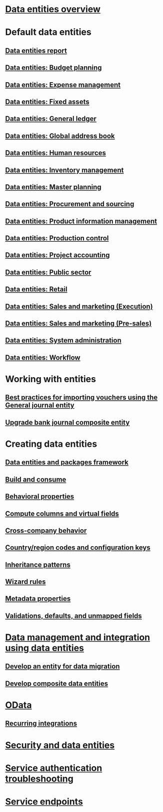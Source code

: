 # [Data entities overview](data-entities.md)

# Default data entities
## [Data entities report](data-entities-report.md)
## [Data entities: Budget planning](data-entities-budget-plan.md)
## [Data entities: Expense management](data-entities-expense-management.md)
## [Data entities: Fixed assets](data-entities-fixed-assets.md)
## [Data entities: General ledger](data-entities-general-ledger.md)
## [Data entities: Global address book](data-entities-global-address-book.md)
## [Data entities: Human resources](data-entities-human-resources.md)
## [Data entities: Inventory management](data-entities-inventory-management.md)
## [Data entities: Master planning](data-entities-master-plan.md)
## [Data entities: Procurement and sourcing](data-entities-procurement-sourcing.md)
## [Data entities: Product information management](data-entities-product-information-management.md)
## [Data entities: Production control](data-entities-production-control.md)
## [Data entities: Project accounting](data-entities-project-accounting.md)
## [Data entities: Public sector](data-entities-public-sector.md)
## [Data entities: Retail](data-entities-retail.md)
## [Data entities: Sales and marketing (Execution)](data-entities-sales-marketing.md)
## [Data entities: Sales and marketing (Pre-sales)](data-entities-sales-marketing-pre-sales.md)
## [Data entities: System administration](data-entities-sysadmin.md)
## [Data entities: Workflow](data-entities-workflow.md)

# Working with entities
## [Best practices for importing vouchers using the General journal entity](tips-tricks-import-general-journal-entity.md)
## [Upgrade bank journal composite entity](upgrade-bank-journal-composite-entity.md)

# Creating data entities
## [Data entities and packages framework](data-entities-data-packages.md)
## [Build and consume](build-consuming-data-entities.md)
## [Behavioral properties](behavioral-properties-data-entities.md)
## [Compute columns and virtual fields](data-entity-computed-columns-virtual-fields.md)
## [Cross-company behavior](cross-company-behavior.md)
## [Country/region codes and configuration keys](countryregion-codes-configuration-keys.md)
## [Inheritance patterns](support-super-type-sub-type.md)
## [Wizard rules](data-entity-wizard-rules.md)
## [Metadata properties](metadata-properties.md)
## [Validations, defaults, and unmapped fields](validations-defaults-unmapped-fields.md)


# [Data management and integration using data entities](data-management-integration-data-entity.md)
## [Develop an entity for data migration](develop-entity-for-data-migration.md)
## [Develop composite data entities](develop-composite-data-entities.md)

# [OData](odata.md)
## [Recurring integrations](recurring-integrations.md)

# [Security and data entities](security-data-entities.md)
# [Service authentication troubleshooting](troubleshoot-service-authentication.md)
# [Service endpoints](services-home-page.md)

